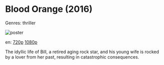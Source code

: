 # Blood Orange (2016)

Genres: thriller

![poster](http://image.tmdb.org/t/p/w500/xfb1SgVi0rn79BsccZ2B0rNWzfK.jpg)

en:
  [720p](magnet:?xt=urn:btih:139B5B42808ADC9E2FD43F2BA0FD4DE15C863CFD&tr=udp://glotorrents.pw:6969/announce&tr=udp://tracker.opentrackr.org:1337/announce&tr=udp://torrent.gresille.org:80/announce&tr=udp://tracker.openbittorrent.com:80&tr=udp://tracker.coppersurfer.tk:6969&tr=udp://tracker.leechers-paradise.org:6969&tr=udp://p4p.arenabg.ch:1337&tr=udp://tracker.internetwarriors.net:1337)
  [1080p](magnet:?xt=urn:btih:7814386785AB985C912B67904A76F798CF6814FE&tr=udp://glotorrents.pw:6969/announce&tr=udp://tracker.opentrackr.org:1337/announce&tr=udp://torrent.gresille.org:80/announce&tr=udp://tracker.openbittorrent.com:80&tr=udp://tracker.coppersurfer.tk:6969&tr=udp://tracker.leechers-paradise.org:6969&tr=udp://p4p.arenabg.ch:1337&tr=udp://tracker.internetwarriors.net:1337)
  


The idyllic life of Bill, a retired aging rock star, and his young wife is rocked by a lover from her past, resulting in catastrophic consequences.